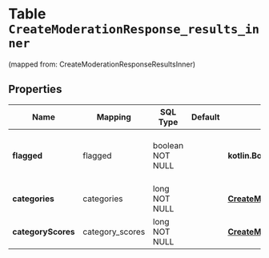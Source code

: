 
# Table `CreateModerationResponse_results_inner`
(mapped from: CreateModerationResponseResultsInner)

## Properties
Name | Mapping | SQL Type | Default | Type | Description | Notes
---- | ------- | -------- | ------- | ---- | ----------- | -----
**flagged** | flagged | boolean NOT NULL |  | **kotlin.Boolean** | Whether any of the below categories are flagged. | 
**categories** | categories | long NOT NULL |  | [**CreateModerationResponseResultsInnerCategories**](CreateModerationResponseResultsInnerCategories.md) |  |  [foreignkey]
**categoryScores** | category_scores | long NOT NULL |  | [**CreateModerationResponseResultsInnerCategoryScores**](CreateModerationResponseResultsInnerCategoryScores.md) |  |  [foreignkey]





